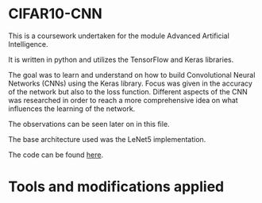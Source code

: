 # CIFAR10-CNN

This is a coursework undertaken for the module Advanced Artificial Intelligence.

It is written in python and utilizes the TensorFlow and Keras libraries.

The goal was to learn and understand on how to build Convolutional Neural Networks (CNNs) using the Keras library.
Focus was given in the accuracy of the network but also to the loss function. Different aspects of the CNN was researched in order to reach a more comprehensive idea on what influences the learning of the network.

The observations can be seen later on in this file.

The base architecture used was the LeNet5 implementation.

The code can be found [here](/Code/CIFAR10-CNN.ipynb).


# Tools and modifications applied

